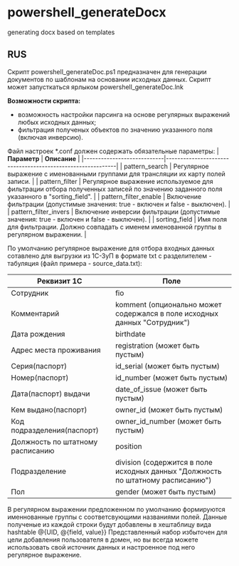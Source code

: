 # powershell_generateDocx
generating docx based on templates

## RUS
Скрипт powershell_generateDoc.ps1 предназначен для генерации документов по шаблонам на основании исходных данных.
Скрипт может запусткаться ярлыком powershell_generateDoc.lnk

**Возможности скрипта:**
- возможность настройки парсинга на основе регулярных выражений любых исходных данных;
- фильтрация полученых объектов по значению указанного поля (включая инверсию).

Файл настроек *.conf должен содержать обязательные параметры:
| **Параметр** | **Описание**  |
|----------------------------|------------------------------------------------------------|
| pattern_search |  Регулярное выражение с именованными группами для трансляции их карту полей записи. |
| pattern_filter |  Регулярное выражение используемое для фильтрации отбора полученных записей по значению заданного поля указанного в "sorting_field". |
| pattern_filter_enable |  Включение фильтрации (допустимые значения: true - включен и false - выключен). |
| pattern_filter_invers | Включение инверсии фильтрации (допустимые значения: true - включен и false - выключен). |
| sorting_field | Имя поля для фильтрации. Должно совпадать с именем именованной группы в регулярном выражении. |

По умолчанию регулярное выражение для отбора входных данных сотавлено для выгрузки из 1С-ЗуП в формате txt с разделителем - табуляция (файл примера - source_data.txt):

| **Реквизит 1С** | **Поле**  |
|----------------------------|------------------------------------------------------------|
| Сотрудник | fio |
| Комментарий | komment (опционально может содержался в поле исходных данных "Сотрудник")|
| Дата рождения | birthdate  |
| Адрес места проживания | registration (может быть пустым)|
| Серия(паспорт) | id_serial (может быть пустым)|
| Номер(паспорт) | id_number (может быть пустым)|
| Дата(паспорт) выдачи | date_of_issue (может быть пустым)|
| Кем выдано(паспорт) | owner_id (может быть пустым)|
| Код подразделения(паспорт) | owner_id_number (может быть пустым)|
| Должность по штатному расписанию | position |
| Подразделение | division (содержится в поле исходных данных "Должность по штатному расписанию")|
| Пол | gender (может быть пустым)|

В регулярном выражении предложенном по умолчанию формируются именнованные группы с соответсвующими названиями полей. Данные полученые из каждой строки будут добавлены в хештаблицу вида hashtable @{UID, @{field, value}}
Представленный набор избыточен для цели добавления пользователя в домен, но вы всегда можете использовать свой источник данных и настроенное под него регулярное выражение.

